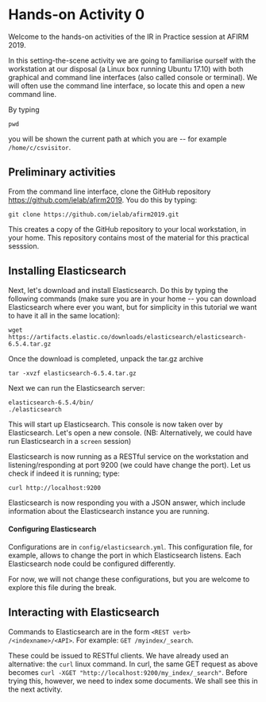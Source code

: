 # Hands-on Activity 0

Welcome to the hands-on activities of the IR in Practice session at AFIRM 2019.

In this setting-the-scene activity we are going to familiarise ourself with the workstation at our disposal (a Linux box running Ubuntu 17.10) with both graphical and command line interfaces (also called console or terminal). We will often use the command line interface, so locate this and open a new command line. 

By typing

```console
pwd
```
you will be shown the current path at which you are -- for example `/home/c/csvisitor`.

## Preliminary activities

From the command line interface, clone the GitHub repository https://github.com/ielab/afirm2019. You do this by typing:

```console
git clone https://github.com/ielab/afirm2019.git
```

This creates a copy of the GitHub repository to your local workstation, in your home. This repository contains most of the material for this practical sesssion.

## Installing Elasticsearch

Next, let's download and install Elasticsearch. Do this by typing the following commands (make sure you are in your home -- you can download Elasticsearch where ever you want, but for simplicity in this tutorial we want to have it all in the same location):

```console
wget https://artifacts.elastic.co/downloads/elasticsearch/elasticsearch-6.5.4.tar.gz
```
Once the download is completed, unpack the tar.gz archive

```console
tar -xvzf elasticsearch-6.5.4.tar.gz
```

Next we can run the Elasticsearch server:

```console
elasticsearch-6.5.4/bin/
./elasticsearch
```

This will start up Elasticsearch. This console is now taken over by Elasticsearch. Let's open a new console.
(NB: Alternatively, we could have run Elasticsearch in a `screen` session)

Elasticsearch is now running as a RESTful service on the workstation and listening/responding at port 9200 (we could have change the port). Let us check if indeed it is running; type:

```console
curl http://localhost:9200
```
Elasticsearch is now responding you with a JSON answer, which include information about the Elasticsearch instance you are running.


#### Configuring Elasticsearch
Configurations are in `config/elasticsearch.yml`. This configuration file, for example, allows to change the port in which Elasticsearch listens. Each Elasticsearch node could be configured differently.

For now, we will not change these configurations, but you are welcome to explore this file during the break.

## Interacting with Elasticsearch

Commands to Elasticsearch are in the form `<REST verb> /<indexname>/<API>`.
For example: `GET /myindex/_search`. 

These could be issued to RESTful clients. We have already used an alternative: the `curl` linux command. In curl, the same GET request as above becomes `curl -XGET "http://localhost:9200/my_index/_search"`. Before trying this, however, we need to index some documents. We shall see this in the next activity.
